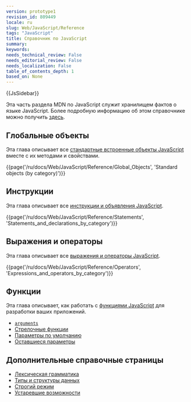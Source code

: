 ```yaml
---
version: prototype1
revision_id: 809449
locale: ru
slug: Web/JavaScript/Reference
tags: "JavaScript"
title: Справочник по JavaScript
summary: 
keywords: 
needs_technical_review: False
needs_editorial_review: False
needs_localization: False
table_of_contents_depth: 1
based_on: None
---
```

<div>{{JsSidebar}}</div>

<p>Эта часть раздела MDN по JavaScript служит хранилищем фактов о языке JavaScript. Более подробную информацию об этом справочнике можно получить <a href="/ru/docs/Web/JavaScript/Reference/About">здесь</a>.</p>

<h2 id="Global_Objects" name="Global_Objects">Глобальные объекты</h2>

<p>Эта глава описывает все <a href="/ru/docs/Web/JavaScript/Reference/Global_Objects">стандартные встроенные объекты JavaScript</a> вместе с их методами и свойствами.</p>

<div>{{page('/ru/docs/Web/JavaScript/Reference/Global_Objects', 'Standard objects (by category)')}}</div>

<h2 id="Statements" name="Statements">Инструкции</h2>

<p>Эта глава описывает все <a href="/ru/docs/Web/JavaScript/Reference/Statements">инструкции и объявления JavaScript</a>.</p>

<div>{{page('/ru/docs/Web/JavaScript/Reference/Statements', 'Statements_and_declarations_by_category')}}</div>

<h2 id="Expressions_and_operators" name="Expressions_and_operators">Выражения и операторы</h2>

<p>Эта глава описывает все <a href="/ru/docs/Web/JavaScript/Reference/Operators">выражения и операторы JavaScript</a>.</p>

<div>{{page('/ru/docs/Web/JavaScript/Reference/Operators', 'Expressions_and_operators_by_category')}}</div>

<h2 id="Functions" name="Functions">Функции</h2>

<p>Эта глава описывает, как работать с <a href="/ru/docs/Web/JavaScript/Reference/Functions">функциями JavaScript</a> для разработки ваших приложений.</p>

<ul>
 <li><a href="/ru/docs/Web/JavaScript/Reference/Functions/arguments"><code>arguments</code></a></li>
 <li><a href="/ru/docs/Web/JavaScript/Reference/Arrow_functions">Стрелочные функции</a></li>
 <li><a href="/ru/docs/Web/JavaScript/Reference/Default_parameters">Параметры по умолчанию</a></li>
 <li><a href="/ru/docs/Web/JavaScript/Reference/Functions/rest_parameters">Оставшиеся параметры</a></li>
</ul>

<h2 id="Additional_reference_pages" name="Additional_reference_pages">Дополнительные справочные страницы</h2>

<ul>
 <li><a href="/ru/docs/Web/JavaScript/Reference/Lexical_grammar">Лексическая грамматика</a></li>
 <li><a href="/ru/docs/Web/JavaScript/Data_structures">Типы и структуры данных</a></li>
 <li><a href="/ru/docs/Web/JavaScript/Reference/Strict_mode">Строгий режим</a></li>
 <li><a href="/ru/docs/Web/JavaScript/Reference/Deprecated_and_obsolete_features">Устаревшие возможности</a></li>
</ul>

